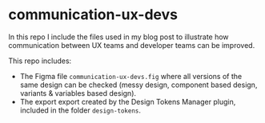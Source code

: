 # communication-ux-devs
In this repo I include the files used in my blog post to illustrate how communication between UX teams and developer teams can be improved.

This repo includes:
- The Figma file `communication-ux-devs.fig` where all versions of the same design can be checked (messy design, component based design, variants & variables based design).
- The export export created by the Design Tokens Manager plugin, included in the folder `design-tokens`.
